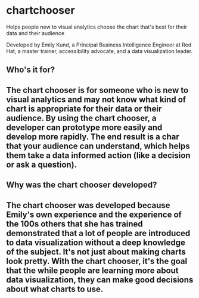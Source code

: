 # chartchooser
Helps people new to visual analytics choose the chart that's best for their data and their audience

Developed by Emily Kund, a Principal Business Intelligence Engineer at Red Hat, a master trainer, accessibility advocate, and a data visualization leader. 

<h2>
Who's it for?
<h2>
<body>
The chart chooser is for someone who is new to visual analytics and may not know what kind of chart is appropriate for their data or their audience.  By using the chart chooser, a developer can prototype more easily and develop more rapidly. The end result is a char that your audience can understand, which helps them take a data informed action (like a decision or ask a question).
<body>

<h2>
Why was the chart chooser developed?
<h2>
<body>
The chart chooser was developed because Emily's own experience and the experience of the 100s others that she has trained demonstrated that a lot of people are introduced to data visualization without a deep knowledge of the subject.  It's not just about making charts look pretty. With the chart chooser, it's the goal that the while people are learning more about data visualization, they can make good decisions about what charts to use. 
<body>
